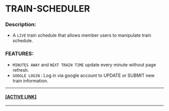 # TRAIN-SCHEDULER
### Description: 
* A `LIVE` train schedule that allows member users to manipulate train schedule.

### FEATURES:
* `MINUTES AWAY` and `NEXT TRAIN TIME` update every minute without page refresh.
* `GOOGLE LOGIN` : Log in via google account to UPDATE or SUBMIT new train information. 

<hr>

<a href="https://philiptd5000.github.io/train-scheduler/" target="_blank"><h4>[ACTIVE LINK]</h4></a>

<hr>

